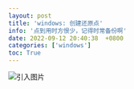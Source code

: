 ```yaml
---
layout: post
title: 'windows: 创建还原点'
info: '点到用时方恨少，记得时常备份啊'
date: 2022-09-12 20:40:38  +0800
categories: ['windows']
toc: True
---
```




![引入图片]({{site.url}}/image/windows/2023-10-15-recover_point/image_1.png)